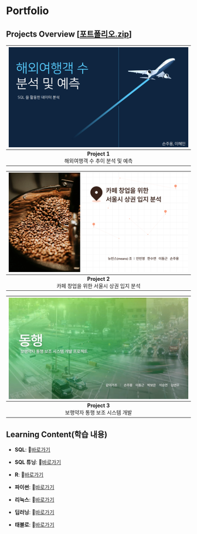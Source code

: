 # Portfolio

## Projects Overview [[포트폴리오.zip](https://drive.google.com/drive/folders/1X6_p5lASt1Vx4kMfTuXz2NZbSpfSalrX?usp=drive_link)]

| <a href="SQL 포트폴리오.pdf"><img src="SQL.png" alt="SQL 데이터 분석 포트폴리오" width="500"></a> |
|:----------------------------------------------------------------:|
| **Project 1**<br> 해외여행객 수 추이 분석 및 예측                 |

| <a href="세미프로젝트(파이썬).pdf"><img src="세미.png" alt="파이썬 데이터 분석 포트폴리오" width="500"></a> |
|:-----------------------------------------------------------------------:|
| **Project 2**<br> 카페 창업을 위한 서울시 상권 입지 분석                 |

| <a href="파이널프로젝트(딥러닝).pdf"><img src="파이널.png" alt="딥러닝 포트폴리오" width="500"></a> |
|:----------------------------------------------------------------------:|
| **Project 3**<br> 보행약자 통행 보조 시스템 개발                        |


## Learning Content(학습 내용)

- **SQL**:  📄[바로가기](https://github.com/son-jy/sqlnote/blob/main/README.md)
  &nbsp;

- **SQL 튜닝**:  📄[바로가기](https://github.com/son-jy/sqltuning/blob/main/README.md)

- **R**:  📄[바로가기](https://github.com/son-jy/rnote/blob/main/README.md)

- **파이썬**:  📄[바로가기](https://github.com/son-jy/pythonnote/blob/main/README.md)

- **리눅스**:  📄[바로가기](https://github.com/son-jy/linuxnote/blob/main/README.md)

- **딥러닝**:  📄[바로가기](https://github.com/son-jy/deeplearningnote/blob/main/%EB%94%A5%EB%9F%AC%EB%8B%9D.png)

- **태블로**:  📄[바로가기](https://github.com/son-jy/tableaunote/blob/main/README.md)
